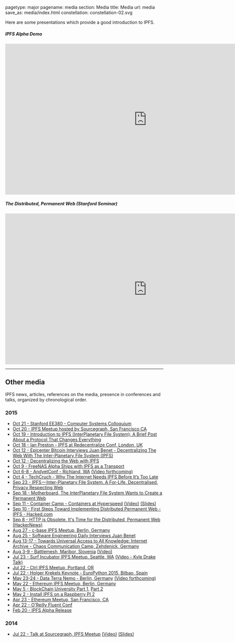 pagetype: major
pagename: media
section: Media
title: Media
url: media
save_as: media/index.html
constellation: constellation-02.svg

Here are some presentations which provide a good introduction to IPFS.

##### IPFS Alpha Demo

<iframe class="embed-responsive-item" src="https://www.youtube.com/embed/8CMxDNuuAiQ" width="900" height="481" frameborder="0" webkitallowfullscreen mozallowfullscreen allowfullscreen></iframe>

##### The Distributed, Permanent Web (Stanford Seminar)

<iframe class="embed-responsive-item" src="https://www.youtube.com/embed/HUVmypx9HGI"  width="900" height="481" frameborder="0" webkitallowfullscreen mozallowfullscreen allowfullscreen></iframe>

---

## Other media

IPFS news, articles, references on the media, presence in conferences and talks, organized by chronological order.

### 2015
- [Oct 21 - Stanford EE380 - Computer Systems Colloquium](http://www-cs.stanford.edu/events/computer-systems-colloquium-ipfs-and-permanent-web-juan-benet-protocol-labs)
- [Oct 20 - IPFS Meetup hosted by Sourcegraph, San Francisco CA](http://attending.io/events/ipfs-san-francisco-october-2015)
- [Oct 19 - Introduction to IPFS (InterPlanetary File System); A Brief Post About a Protocol That Changes Everything](https://www.linkedin.com/pulse/introduction-ipfs-interplanetary-file-system-brief-post-john-lilic?trk=hp-feed-article-title-like)
- [Oct 18 - Ian Preston - IPFS at Redecentralize Conf, London, UK](https://www.youtube.com/watch?v=TiCUIh7tNtU)
- [Oct 12 - Epicenter Bitcoin Interviews Juan Benet - Decentralizing The Web With The Inter-Planetary File System (IPFS)](https://epicenterbitcoin.com/podcast/100/)
- [Oct 12 - Decentralizing the Web with IPFS](http://blog.resellerclub.com/decentralizing-the-web-with-ipfs/)
- [Oct 9 - FreeNAS Alpha Ships with IPFS as a Transport](http://www.freenas.org/whats-new/2015/10/announcing-freenas-10-alpha.html)
- [Oct 6-8 - AndyetConf - Richland, WA](http://andyetconf.com) [(Video forthcoming)]()
- [Oct 4 - TechCruch - Why The Internet Needs IPFS Before It’s Too Late](http://techcrunch.com/2015/10/04/why-the-internet-needs-ipfs-before-its-too-late)
- [Sep 23 - IPFS — Inter-Planetary File System. A For-Life, Decentralised, Privacy Respecting Web](https://medium.com/@mvxlr/ipfs-inter-planetary-file-system-65466e4129c6)
- [Sep 18 - Motherboard, The InterPlanetary File System Wants to Create a Permanent Web](http://motherboard.vice.com/read/the-interplanetary-file-system-wants-to-create-a-permanent-web)
- [Sep 11 - Container Camp - Containers at Hyperspeed](https://container.camp) [(Video)](https://www.youtube.com/watch?v=vaIWRyotz4g) [(Slides)](https://speakerdeck.com/jbenet/containers-at-hyperspeed)
- [Sep 10 - First Steps Toward Implementing Distributed Permanent Web - IPFS - Hacked.com](https://hacked.com/first-steps-toward-implementing-distributed-permanent-web-ipfs/)
- [Sep 8 - HTTP is Obsolete. It's Time for the Distributed, Permanent Web](https://blog.neocities.org/its-time-for-the-permanent-web.html) [(HackerNews)](https://news.ycombinator.com/item?id=10187555)
- [Aug 27 - c-base IPFS Meetup, Berlin, Germany](https://github.com/ipfs/community/issues/41)
- [Aug 25 - Software Engineering Daily Interviews Juan Benet](http://softwareengineeringdaily.com/2015/08/25/interplanetary-file-system-ipfs-with-juan-benet/)
- [Aug 13-17 - Towards Universal Access to All Knowledge: Internet Archive - Chaos Communication Camp, Zehdenick, Germany](https://www.youtube.com/watch?v=lKvoVxUQKD0)
- [Aug 3-9 - Battlemesh, Maribor, Slovenia](http://battlemesh.org/) [(Video)](https://www.youtube.com/watch?v=OAkJAPS5yoQ)
- [Jul 23 - Surf Incubator IPFS Meetup, Seattle, WA](http://www.meetup.com/Seattle-IPFS-Meetup/events/224077819/) [(Video - Kyle Drake Talk)](https://vimeo.com/137657331)
- [Jul 22 - Ctrl IPFS Meetup, Portland, OR](http://attending.io/events/ipfs-portland-meetup-the-permanent-distributed-web)
- [Jul 22 - Holger Krekels Keynote - EuroPython 2015, Bilbao, Spain](http://dietzel.me/2015/08/02/EuroPython-2015-Holger-Krekels-Keynote-about-the-interplanetary-filesystem-Wed-22nd-July-2015/)
- [May 23-24 - Data Terra Nemo - Berlin, Germany](http://dtn.is) [(Video forthcoming)]()
- [May 22 - Ethereum IPFS Meetup, Berlin, Germany](https://www.youtube.com/watch?v=QlsBU2moRK4)
- [May 5 - BlockChain University Part 1](https://www.youtube.com/watch?v=JhE_J1-BKJE), [Part 2](https://www.youtube.com/watch?v=999q3_htKPU)
- [May 2 - Install IPFS on a Raspberry PI 2](http://www.siliconian.com/blog/16-bitcoin-blockchain/23-beginner-s-guide-to-installing-ipfs-on-a-raspberry-pi-2)
- [Apr 23 - Ethereum Meetup, San Francisco, CA](https://www.youtube.com/watch?v=h73bd9b5pPA)
- [Apr 22 - O'Reilly Fluent Conf](http://fluentconf.com/javascript-html-2015/public/schedule/speaker/204938)
- [Feb 20 - IPFS Alpha Release](https://www.youtube.com/watch?v=8CMxDNuuAiQ)

### 2014
  - [Jul 22 - Talk at Sourcegraph, IPFS Meetup](https://sourcegraph.com/blog/117138056989/ipfs-the-permanent-web-by-juan-benet-talks-at) [(Video)](https://www.youtube.com/watch?v=Fa4pckodM9g) [(Slides)](https://speakerdeck.com/jbenet/ipfs-the-permanent-web-at-sourcegraph)
